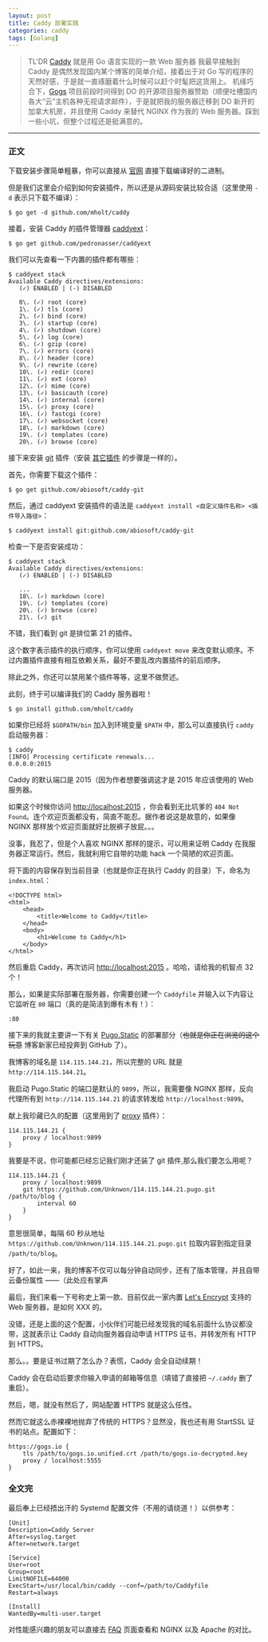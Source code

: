 ```yaml
---
layout: post
title: Caddy 部署实践
categories: caddy
tags: [Golang]
---
```


> TL'DR [Caddy](https://caddyserver.com/) 就是用 Go 语言实现的一款 Web 服务器
我最早接触到 Caddy 是偶然发现国内某个博客的简单介绍，接着出于对 Go 写的程序的天然好感，于是就一直琢磨着什么时候可以赶个时髦把这货用上。
机缘巧合下，[Gogs](https://gogs.io) 项目前段时间得到 DO 的开源项目服务器赞助（顺便吐槽国内各大“云”主机各种无视请求邮件），于是就把我的服务器迁移到 DO 新开的加拿大机房，并且使用 Caddy 来替代 NGINX 作为我的 Web 服务器。踩到一些小坑，但整个过程还是挺满意的。

------


### 正文

下载安装步骤简单粗暴，你可以直接从 [官网](https://caddyserver.com/download) 直接下载编译好的二进制。

但是我们这里会介绍到如何安装插件，所以还是从源码安装比较合适（这里使用 `-d` 表示只下载不编译）：

```
$ go get -d github.com/mholt/caddy
```

接着，安装 Caddy 的插件管理器 [caddyext](https://github.com/pedronasser/caddyext)：

```
$ go get github.com/pedronasser/caddyext
```

我们可以先查看一下内置的插件都有哪些：

```
$ caddyext stack
Available Caddy directives/extensions:
   (✓) ENABLED | (-) DISABLED

   0\. (✓) root (core)
   1\. (✓) tls (core)
   2\. (✓) bind (core)
   3\. (✓) startup (core)
   4\. (✓) shutdown (core)
   5\. (✓) log (core)
   6\. (✓) gzip (core)
   7\. (✓) errors (core)
   8\. (✓) header (core)
   9\. (✓) rewrite (core)
   10\. (✓) redir (core)
   11\. (✓) ext (core)
   12\. (✓) mime (core)
   13\. (✓) basicauth (core)
   14\. (✓) internal (core)
   15\. (✓) proxy (core)
   16\. (✓) fastcgi (core)
   17\. (✓) websocket (core)
   18\. (✓) markdown (core)
   19\. (✓) templates (core)
   20\. (✓) browse (core)
```

接下来安装 [git](https://caddyserver.com/docs/git) 插件（安装 [其它插件](https://caddyserver.com/docs) 的步骤是一样的）。

首先，你需要下载这个插件：

```
$ go get github.com/abiosoft/caddy-git
```

然后，通过 caddyext 安装插件的语法是 `caddyext install <自定义插件名称> <插件导入路径>`：

```
$ caddyext install git:github.com/abiosoft/caddy-git
```

检查一下是否安装成功：

```
$ caddyext stack
Available Caddy directives/extensions:
   (✓) ENABLED | (-) DISABLED

   ...
   18\. (✓) markdown (core)
   19\. (✓) templates (core)
   20\. (✓) browse (core)
   21\. (✓) git
```

不错，我们看到 git 是排位第 21 的插件。

这个数字表示插件的执行顺序，你可以使用 `caddyext move` 来改变默认顺序。不过内置插件直接有相互依赖关系，最好不要乱改内置插件的前后顺序。

除此之外，你还可以禁用某个插件等等，这里不做赘述。

此刻，终于可以编译我们的 Caddy 服务器啦！

```
$ go install github.com/mholt/caddy
```

如果你已经将 `$GOPATH/bin` 加入到环境变量 `$PATH` 中，那么可以直接执行 `caddy` 启动服务器：

```
$ caddy
[INFO] Processing certificate renewals...
0.0.0.0:2015
```

Caddy 的默认端口是 2015（因为作者想要强调这才是 2015 年应该使用的 Web 服务器。

如果这个时候你访问 [http://localhost:2015](http://localhost:2015) ，你会看到无比坑爹的 `404 Not Found`。连个欢迎页面都没有，简直不能忍。据作者说这是故意的，如果像 NGINX 那样放个欢迎页面就好比脱裤子放屁。。。

没事，我忍了，但是个人喜欢 NGINX 那样的提示，可以用来证明 Caddy 在我服务器正常运行。然后，我就利用它自带的功能 hack 一个简陋的欢迎页面。

将下面的内容保存到当前目录（也就是你正在执行 Caddy 的目录）下，命名为 `index.html`：

```
<!DOCTYPE html>
<html>
    <head>
        <title>Welcome to Caddy</title>
    </head>
    <body>
        <h1>Welcome to Caddy</h1>
    </body>
</html>
```

然后重启 Caddy，再次访问 [http://localhost:2015](http://localhost:2015) 。哈哈，请给我的机智点 32 个！

那么，如果是实际部署在服务器，你需要创建一个 `Caddyfile` 并输入以下内容让它监听在 `80` 端口（真的是简洁到爆有木有！）：

```
:80
```

接下来的我就主要讲一下有关 [Pugo.Static](http://pugo.io) 的部署部分（~~也就是你正在浏览的这个玩意~~ 博客新家已经投奔到 GitHub 了）。

我博客的域名是 `114.115.144.21`，所以完整的 URL 就是 `http://114.115.144.21`。

我启动 Pugo.Static 的端口是默认的 `9899`，所以，我需要像 NGINX 那样，反向代理所有到 `http://114.115.144.21` 的请求转发给 `http://localhost:9899`。

献上我珍藏已久的配置（这里用到了 [proxy](https://caddyserver.com/docs/proxy) 插件）：

```
114.115.144.21 {
    proxy / localhost:9899
}
```

我要是不说，你可能都已经忘记我们刚才还装了 git 插件,那么我们要怎么用呢？

```
114.115.144.21 {
    proxy / localhost:9899
    git https://github.com/Unknwon/114.115.144.21.pugo.git /path/to/blog {
        interval 60
    }
}
```

意思很简单，每隔 60 秒从地址 `https://github.com/Unknwon/114.115.144.21.pugo.git` 拉取内容到指定目录 `/path/to/blog`。

好了，如此一来，我的博客不仅可以每分钟自动同步，还有了版本管理，并且自带云备份属性 ——（此处应有掌声

最后，我们来看一下号称史上第一款、目前仅此一家内置 [Let's Encrypt](https://letsencrypt.org/) 支持的 Web 服务器，是如何 XXX 的。

没错，还是上面的这个配置，小伙伴们可能已经发现我的域名前面什么协议都没带，这就表示让 Caddy 自动向服务器自动申请 HTTPS 证书，并转发所有 HTTP 到 HTTPS。

那么。。要是证书过期了怎么办？表慌，Caddy 会全自动续期！

Caddy 会在启动后要求你输入申请的邮箱等信息（填错了直接把 `~/.caddy` 删了重启）。

然后，嗯，就没有然后了，网站配置 HTTPS 就是这么任性。

然而它就这么赤裸裸地抛弃了传统的 HTTPS？显然没，我也还有用 StartSSL 证书的站点。配置如下：

```
https://gogs.io {
    tls /path/to/gogs.io.unified.crt /path/to/gogs.io-decrypted.key
    proxy / localhost:5555
}
```

### 全文完

最后奉上已经捂出汗的 Systemd 配置文件（不用的请绕道！）以供参考：

```
[Unit]
Description=Caddy Server
After=syslog.target
After=network.target
 
[Service]
User=root
Group=root
LimitNOFILE=64000
ExecStart=/usr/local/bin/caddy --conf=/path/to/Caddyfile
Restart=always
 
[Install]
WantedBy=multi-user.target
```

对性能感兴趣的朋友可以直接去 [FAQ](https://caddyserver.com/docs/faq) 页面查看和 NGINX 以及 Apache 的对比。
